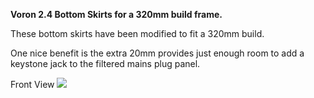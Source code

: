 <B>Voron 2.4 Bottom Skirts for a 320mm build frame.</B>

These bottom skirts have been modified to fit a 320mm build.

One nice benefit is the extra 20mm provides just enough room to add a keystone jack to the filtered mains plug panel.

Front View
<img src="/Images/front.jpg">
